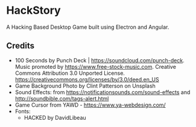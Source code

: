 # HackStory

A Hacking Based Desktop Game built using Electron and Angular.

## Credits

- 100 Seconds by Punch Deck | https://soundcloud.com/punch-deck. Music promoted by https://www.free-stock-music.com. Creative Commons Attribution 3.0 Unported License. https://creativecommons.org/licenses/by/3.0/deed.en_US
- Game Background Photo by Clint Patterson on Unsplash
- Sound Effects: from https://notificationsounds.com/sound-effects and http://soundbible.com/tags-alert.html
- Game Cursor from YAWD - https://www.ya-webdesign.com/
- Fonts:
    - HACKED by DavidLibeau

